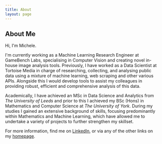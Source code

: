 ```yaml
---
title: About
layout: page
---
```

## About Me

Hi, I'm Michele. 

I'm currently working as a Machine Learning Research Engineer at GameBench Labs, specialising in Computer Vision and creating novel in-house image analysis tools. Previously, I have worked as a Data Scientist at Tortoise Media in charge of researching, collecting, and analysing public data using a mixture of machine learning, web scraping and other various APIs. Alongside this I would develop tools to assist my colleagues in providing robust, efficient and comprehensive analysis of this data.

Academically, I have achieved an MSc in Data Science and Analytics from *The University of Leeds* and prior to this I achieved my BSc (Hons) in Mathematics and Computer Science at *The University of York*. During my studies I gained an extensive background of skills, focusing predominantly within Mathematics and Machine Learning, which have allowed me to undertake a variety of projects to further strengthen my skillset.

For more information, find me on [LinkedIn](https://www.linkedin.com/in/pascalemp/), or via any of the other links on my [homepage](https://pascalemp.github.io/).
